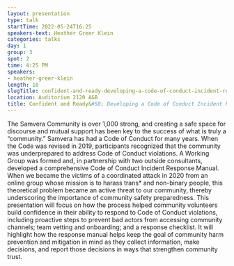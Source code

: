 ```yaml
---
layout: presentation
type: talk 
startTime: 2022-05-24T16:25
speakers-text: Heather Greer Klein
categories: talks
day: 1
group: 3
spot: 2
time: 4:25 PM
speakers:
- heather-greer-klein
length: 10
slugTitle: confident-and-ready-developing-a-code-of-conduct-incident-response-plan
location: Auditorium 2120 A&B
title: Confident and Ready&#58; Developing a Code of Conduct Incident Response Plan
---
```

The Samvera Community is over 1,000 strong, and creating a safe space for discourse and mutual support has been key to the success of what is truly a “community.” Samvera has had a Code of Conduct for many years. When the Code was revised in 2019, participants recognized that the community was underprepared to address Code of Conduct violations. A Working Group was formed and, in partnership with two outside consultants, developed a comprehensive Code of Conduct Incident Response Manual. When we became the victims of a coordinated attack in 2020 from an online group whose mission is to harass trans* and non-binary people, this theoretical problem became an active threat to our community, thereby underscoring the importance of community safety preparedness. This presentation will focus on how the process helped community volunteers build confidence in their ability to respond to Code of Conduct violations, including proactive steps to prevent bad actors from accessing community channels; team vetting and onboarding; and a response checklist. It will highlight how the response manual helps keep the goal of community harm prevention and mitigation in mind as they collect information, make decisions, and report those decisions in ways that strengthen community trust.